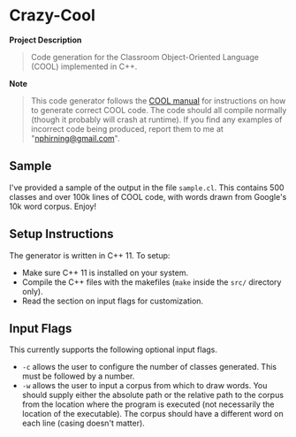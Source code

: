 # Crazy-Cool

**Project Description**  
> Code generation for the Classroom Object-Oriented Language (COOL) implemented in C++.

**Note**
> This code generator follows the [COOL manual](https://theory.stanford.edu/~aiken/software/cool/cool-manual.pdf) for instructions on how to generate correct COOL code. The code should all compile normally (though it probably will crash at runtime). If you find any examples of incorrect code being produced, report them to me at "nphirning@gmail.com".

## Sample

I've provided a sample of the output in the file `sample.cl`. This contains 500 classes and over 100k lines of COOL code, with words drawn from Google's 10k word corpus. Enjoy!

## Setup Instructions

The generator is written in C++ 11. To setup:

* Make sure C++ 11 is installed on your system.
* Compile the C++ files with the makefiles (`make` inside the `src/` directory only).
* Read the section on input flags for customization.

## Input Flags

This currently supports the following optional input flags.

* `-c` allows the user to configure the number of classes generated. This must be followed by a number.
* `-w` allows the user to input a corpus from which to draw words. You should supply either the absolute path or the relative path to the corpus from the location where the program is executed (not necessarily the location of the executable). The corpus should have a different word on each line (casing doesn't matter).
